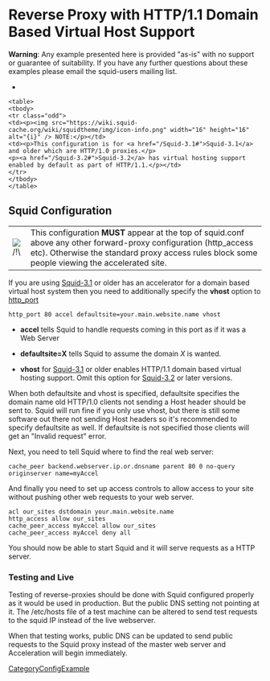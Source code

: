 # Reverse Proxy with HTTP/1.1 Domain Based Virtual Host Support

**Warning**: Any example presented here is provided "as-is" with no
support or guarantee of suitability. If you have any further questions
about these examples please email the squid-users mailing list.

  - 
    
    <table>
    <tbody>
    <tr class="odd">
    <td><p><img src="https://wiki.squid-cache.org/wiki/squidtheme/img/icon-info.png" width="16" height="16" alt="{i}" /> NOTE:</p></td>
    <td><p>This configuration is for <a href="/Squid-3.1#">Squid-3.1</a> and older which are HTTP/1.0 proxies.</p>
    <p><a href="/Squid-3.2#">Squid-3.2</a> has virtual hosting support enabled by default as part of HTTP/1.1.</p></td>
    </tr>
    </tbody>
    </table>

## Squid Configuration

|                                                                      |                                                                                                                                                                                                                       |
| -------------------------------------------------------------------- | --------------------------------------------------------------------------------------------------------------------------------------------------------------------------------------------------------------------- |
| ![/\!\\](https://wiki.squid-cache.org/wiki/squidtheme/img/alert.png) | This configuration **MUST** appear at the top of squid.conf above any other forward-proxy configuration (http\_access etc). Otherwise the standard proxy access rules block some people viewing the accelerated site. |

If you are using
[Squid-3.1](/Releases/Squid-3.1#)
or older has an accelerator for a domain based virtual host system then
you need to additionally specify the **vhost** option to
[http\_port](http://www.squid-cache.org/Doc/config/http_port#)

    http_port 80 accel defaultsite=your.main.website.name vhost

  - **accel** tells Squid to handle requests coming in this port as if
    it was a Web Server

  - **defaultsite=X** tells Squid to assume the domain *X* is wanted.

  - **vhost** for
    [Squid-3.1](/Releases/Squid-3.1#)
    or older enables HTTP/1.1 domain based virtual hosting support. Omit
    this option for
    [Squid-3.2](/Releases/Squid-3.2#)
    or later versions.

When both defaultsite and vhost is specified, defaultsite specifies the
domain name old HTTP/1.0 clients not sending a Host header should be
sent to. Squid will run fine if you only use vhost, but there is still
some software out there not sending Host headers so it's recommended to
specify defaultsite as well. If defaultsite is not specified those
clients will get an "Invalid request" error.

Next, you need to tell Squid where to find the real web server:

    cache_peer backend.webserver.ip.or.dnsname parent 80 0 no-query originserver name=myAccel

And finally you need to set up access controls to allow access to your
site without pushing other web requests to your web server.

    acl our_sites dstdomain your.main.website.name
    http_access allow our_sites
    cache_peer_access myAccel allow our_sites
    cache_peer_access myAccel deny all

You should now be able to start Squid and it will serve requests as a
HTTP server.

### Testing and Live

Testing of reverse-proxies should be done with Squid configured properly
as it would be used in production. But the public DNS setting not
pointing at it. The /etc/hosts file of a test machine can be altered to
send test requests to the squid IP instead of the live webserver.

When that testing works, public DNS can be updated to send public
requests to the Squid proxy instead of the master web server and
Acceleration will begin immediately.

[CategoryConfigExample](/CategoryConfigExample#)
